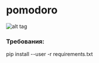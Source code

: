 # pomodoro
![alt tag](https://github.com/pro100git/pomodoro/blob/master/screenshot/screenshot.png "pomodoro")​

### Требования:
pip install --user -r requirements.txt

